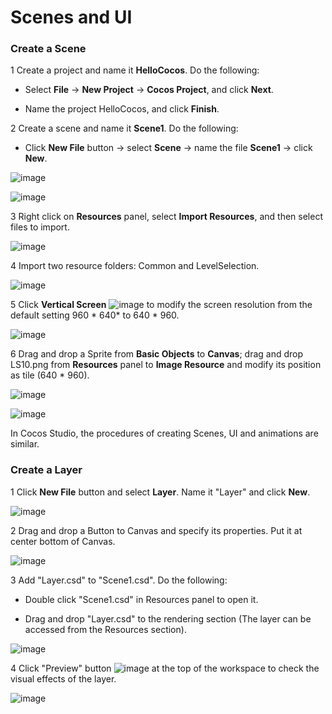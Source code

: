 # Scenes and UI #

### Create a Scene ###

1 Create a project and name it **HelloCocos**. Do the following:

- Select **File** -> **New Project** -> **Cocos Project**, and click **Next**.

- Name the project HelloCocos, and click **Finish**.

2 Create a scene and name it **Scene1**. Do the following:

- Click **New File** button -> select **Scene** ->  name the  file **Scene1** -> click **New**.

![image](../../studio-img/SceneAndLayer/image0001.png)

![image](../../studio-img/SceneAndLayer/image0002.png)

3 Right click on **Resources** panel, select **Import Resources**, and then select files to import.

![image](../../studio-img/SceneAndLayer/image0003.png)

4 Import two resource folders: Common and LevelSelection.

![image](../../studio-img/SceneAndLayer/image0004.png)

5 Click **Vertical Screen** ![image](res/image0005.png) to modify the screen resolution from the default setting 960 * 640* to 640 * 960.

![image](../../studio-img/SceneAndLayer/image0006.png)

6 Drag and drop a Sprite from **Basic Objects** to **Canvas**; drag and drop LS10.png from **Resources** panel to **Image Resource** and modify its position as tile (640 * 960).

![image](../../studio-img/SceneAndLayer/image0007.png)

![image](../../studio-img/SceneAndLayer/image0008.png)

In Cocos Studio, the procedures of creating Scenes, UI and animations are similar.

### Create a Layer ###

1 Click **New File** button and select **Layer**. Name it "Layer" and click **New**.

![image](../../studio-img/SceneAndLayer/image0009.png)

2 Drag and drop a Button to Canvas and specify its properties. Put it at center bottom of Canvas.

![image](../../studio-img/SceneAndLayer/image0010.png)

3 Add "Layer.csd" to "Scene1.csd". Do the following:

- Double click "Scene1.csd" in Resources panel to open it.

- Drag and drop "Layer.csd" to the rendering section (The layer can be accessed from the Resources section).

![image](../../studio-img/SceneAndLayer/image0013.png)

4 Click "Preview" button  ![image](res/image0011.png) at the top of the workspace to check the visual effects of the layer.

![image](../../studio-img/SceneAndLayer/image0012.png)

